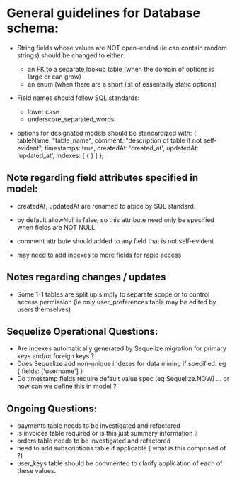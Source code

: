 # General guidelines for Database schema:

- String fields whose values are NOT open-ended (ie can contain random strings) should be changed to either:
  - an FK to a separate lookup table (when the domain of options is large or can grow)
  - an enum (when there are a short list of essentailly static options)

- Field names should follow SQL standards:
  - lower case
  - underscore_separated_words

- options for designated models should be standardized with: 
  {
    tableName: "table_name",
    comment: "description of table if not self-evident",
    timestamps: true,
    createdAt: 'created_at',
    updatedAt: 'updated_at',
    indexes: [
      { <as required> }
    ]
  };
  
 ## Note regarding field attributes specified in model:
 
  - createdAt, updatedAt are renamed to abide by SQL standard.

  - by default allowNull is false, so this attribute need only be specified when fields are NOT NULL.

  - comment attribute should added to any field that is not self-evident

  - may need to add indexes to more fields for rapid access  

  ## Notes regarding changes / updates

  - Some 1-1 tables are split up simply to separate scope or to control access permission (ie only user_preferences table may be edited by users themselves)

  ## Sequelize Operational  Questions:
  - Are indexes automatically generated by Sequelize migration for primary keys and/or foreign keys ?
  - Does Sequelize add non-unique indexes for data mining if specified: eg { fields: ['username'] }
  - Do timestamp fields require default value spec (eg Sequelize.NOW) ... or how can we define this in model ?

  ## Ongoing Questions:
  - payments table needs to be investigated and refactored
  - is invoices table required or is this just summary information ?
  - orders table needs to be investigated and refactored 
  - need to add subscriptions table if applicable ( what is this comprised of ?)
  - user_keys table should be commented to clarify application of each of these values.

